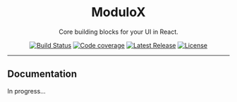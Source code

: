 <h1 align="center">ModuloX</h1>
<p align="center">
	Core building blocks for your UI in React.
</p>

<p align="center">
    <a href="https://travis-ci.org/JavascriptFox/modulox"><img src="https://img.shields.io/travis/JavascriptFox/modulox/master.svg" alt="Build Status"></a>
    <a href="https://codecov.io/gh/JavascriptFox/modulox"><img src="https://codecov.io/gh/JavascriptFox/modulox/branch/master/graph/badge.svg" alt="Code coverage"></a>
    <a href="https://github.com/JavascriptFox/modulox/releases"><img src="https://img.shields.io/npm/v/modulox.svg" alt="Latest Release"></a>
    <a href="https://github.com/JavascriptFox/modulox/blob/master/LICENSE"><img src="https://img.shields.io/npm/l/modulox.svg" alt="License"></a>
</p>

------

## Documentation
In progress...
